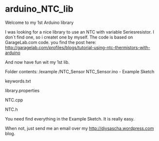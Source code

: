 # arduino_NTC_lib
Welcome to my 1st Arduino library

I was looking for a nice library to use an NTC with variable Seriesresistor. I don´t find one, so i createt one by myself.
The code is based on GarageLab.com code.
you find the post here:
http://garagelab.com/profiles/blogs/tutorial-using-ntc-thermistors-with-arduino

And now have fun wit my 1st lib.

Folder contents:
/example
  /NTC_Sensor
    NTC_Sensor.ino - Example Sketch
    
keywords.txt

library.properties

NTC.cpp

NTC.h


You need find everything in the Example Sketch.
It is really easy.

When not, just send me an email over my http://diysascha.wordpress.com blog.

